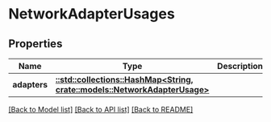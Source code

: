 # NetworkAdapterUsages

## Properties

Name | Type | Description | Notes
------------ | ------------- | ------------- | -------------
**adapters** | [**::std::collections::HashMap<String, crate::models::NetworkAdapterUsage>**](NetworkAdapterUsage.md) |  | 

[[Back to Model list]](../README.md#documentation-for-models) [[Back to API list]](../README.md#documentation-for-api-endpoints) [[Back to README]](../README.md)


